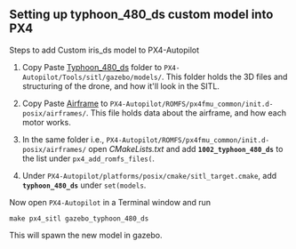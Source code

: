 ## Setting up typhoon_480_ds custom model into PX4

Steps to add Custom iris_ds model to PX4-Autopilot

1. Copy Paste [Typhoon_480_ds](custom_model/typhoon_480_DepthSensing) folder to `PX4-Autopilot/Tools/sitl/gazebo/models/`. This folder holds the 3D files and structuring of the drone, and how it'll look in the SITL.

2. Copy Paste [Airframe](/custom_model/typhoon_480_DepthSensing/Airframe/1002_typhoon_480_ds) to `PX4-Autopilot/ROMFS/px4fmu_common/init.d-posix/airframes/`. This file holds data about the airframe, and how each motor works. 

3. In the same folder i.e., `PX4-Autopilot/ROMFS/px4fmu_common/init.d-posix/airframes/` open *CMakeLists.txt* and add **`1002_typhoon_480_ds`** to the list under `px4_add_romfs_files(`.

4. Under `PX4-Autopilot/platforms/posix/cmake/sitl_target.cmake`, add **`typhoon_480_ds`** under `set(models`.

Now open `PX4-Autopilot` in a Terminal window and run 

```make px4_sitl gazebo_typhoon_480_ds```

This will spawn the new model in gazebo.